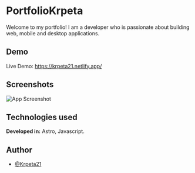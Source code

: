 
# PortfolioKrpeta
Welcome to my portfolio! I am a developer who is passionate about building web, mobile and desktop applications.


## Demo
Live Demo: https://krpeta21.netlify.app/

## Screenshots

<img align="center">![App Screenshot](https://i.postimg.cc/wBywvsyc/Hero.png)</img>

## Technologies used

**Developed in:** Astro, Javascript.


## Author

- [@Krpeta21](https://github.com/Krpeta21)

